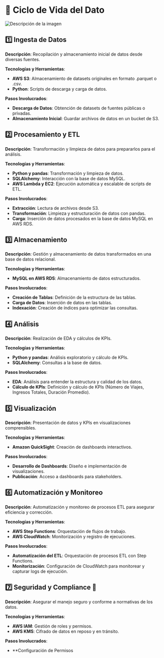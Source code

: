 # 🌟 **Ciclo de Vida del Dato**

![Descripción de la imagen]('img/IAdata.jpg')

## 1️⃣ Ingesta de Datos
**Descripción**: Recopilación y almacenamiento inicial de datos desde diversas fuentes.

**Tecnologías y Herramientas**:
- **AWS S3**: Almacenamiento de datasets originales en formato .parquet o .csv.
- **Python**: Scripts de descarga y carga de datos.

**Pasos Involucrados**:
- **Descarga de Datos**: Obtención de datasets de fuentes públicas o privadas.
- **Almacenamiento Inicial**: Guardar archivos de datos en un bucket de S3.

## 2️⃣ Procesamiento y ETL
**Descripción**: Transformación y limpieza de datos para prepararlos para el análisis.

**Tecnologías y Herramientas**:
- **Python y pandas**: Transformación y limpieza de datos.
- **SQLAlchemy**: Interacción con la base de datos MySQL.
- **AWS Lambda y EC2**: Ejecución automática y escalable de scripts de ETL.

**Pasos Involucrados**:
- **Extracción**: Lectura de archivos desde S3.
- **Transformación**: Limpieza y estructuración de datos con pandas.
- **Carga**: Inserción de datos procesados en la base de datos MySQL en AWS RDS.

## 3️⃣ Almacenamiento
**Descripción**: Gestión y almacenamiento de datos transformados en una base de datos relacional.

**Tecnologías y Herramientas**:
- **MySQL en AWS RDS**: Almacenamiento de datos estructurados.

**Pasos Involucrados**:
- **Creación de Tablas**: Definición de la estructura de las tablas.
- **Carga de Datos**: Inserción de datos en las tablas.
- **Indexación**: Creación de índices para optimizar las consultas.

## 4️⃣ Análisis
**Descripción**: Realización de EDA y cálculos de KPIs.

**Tecnologías y Herramientas**:
- **Python y pandas**: Análisis exploratorio y cálculo de KPIs.
- **SQLAlchemy**: Consultas a la base de datos.

**Pasos Involucrados**:
- **EDA**: Análisis para entender la estructura y calidad de los datos.
- **Cálculo de KPIs**: Definición y cálculo de KPIs (Número de Viajes, Ingresos Totales, Duración Promedio).

## 5️⃣ Visualización
**Descripción**: Presentación de datos y KPIs en visualizaciones comprensibles.

**Tecnologías y Herramientas**:
- **Amazon QuickSight**: Creación de dashboards interactivos.

**Pasos Involucrados**:
- **Desarrollo de Dashboards**: Diseño e implementación de visualizaciones.
- **Publicación**: Acceso a dashboards para stakeholders.

## 6️⃣ Automatización y Monitoreo
**Descripción**: Automatización y monitoreo de procesos ETL para asegurar eficiencia y corrección.

**Tecnologías y Herramientas**:
- **AWS Step Functions**: Orquestación de flujos de trabajo.
- **AWS CloudWatch**: Monitorización y registro de ejecuciones.

**Pasos Involucrados**:
- **Automatización del ETL**: Orquestación de procesos ETL con Step Functions.
- **Monitorización**: Configuración de CloudWatch para monitorear y capturar logs de ejecución.

## 7️⃣ Seguridad y Compliance 🔐
**Descripción**: Asegurar el manejo seguro y conforme a normativas de los datos.

**Tecnologías y Herramientas**:
- **AWS IAM**: Gestión de roles y permisos.
- **AWS KMS**: Cifrado de datos en reposo y en tránsito.

**Pasos Involucrados**:
- **Configuración de Permisos